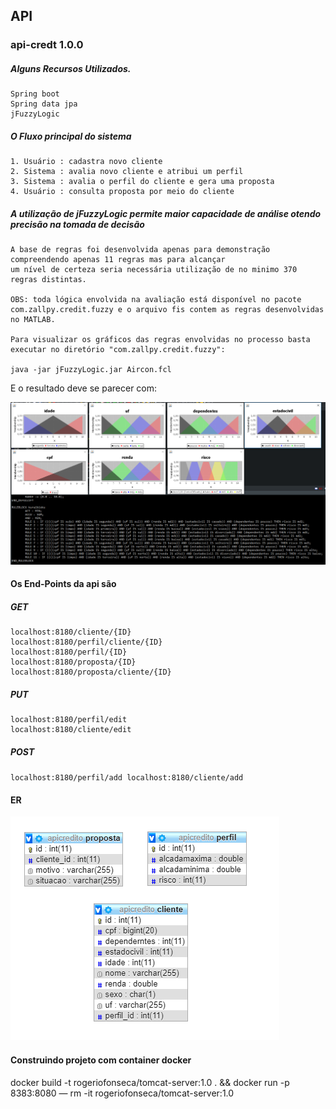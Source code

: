 ## API

### api-credt 1.0.0

##### Alguns Recursos Utilizados.

```
Spring boot
Spring data jpa
jFuzzyLogic
```

##### O Fluxo principal do sistema

```
1. Usuário : cadastra novo cliente
2. Sistema : avalia novo cliente e atribui um perfil
3. Sistema : avalia o perfil do cliente e gera uma proposta
4. Usuário : consulta proposta por meio do cliente
```

##### A utilização de jFuzzyLogic permite maior capacidade de análise otendo precisão na tomada de decisão

```
A base de regras foi desenvolvida apenas para demonstração compreendendo apenas 11 regras mas para alcançar 
um nível de certeza seria necessária utilização de no minimo 370 regras distintas.

OBS: toda lógica envolvida na avaliação está disponível no pacote com.zallpy.credit.fuzzy e o arquivo fis contem as regras desenvolvidas no MATLAB.

Para visualizar os gráficos das regras envolvidas no processo basta executar no diretório "com.zallpy.credit.fuzzy":

java -jar jFuzzyLogic.jar Aircon.fcl 

```
E o resultado deve se parecer com:

![FuzzyCredit](FuzzyCredit.PNG)

#### Os End-Points da api são 

##### GET


```
localhost:8180/cliente/{ID}
localhost:8180/perfil/cliente/{ID}
localhost:8180/perfil/{ID}
localhost:8180/proposta/{ID}
localhost:8180/proposta/cliente/{ID}
```

##### PUT

```
localhost:8180/perfil/edit
localhost:8180/cliente/edit
```

##### POST

``
localhost:8180/perfil/add
localhost:8180/cliente/add
``

#### ER

![ER-API-CREDIT](ER-API-CREDIT.PNG)

#### Construindo projeto com container docker


docker build -t rogeriofonseca/tomcat-server:1.0 . && docker run -p 8383:8080 — rm -it rogeriofonseca/tomcat-server:1.0

